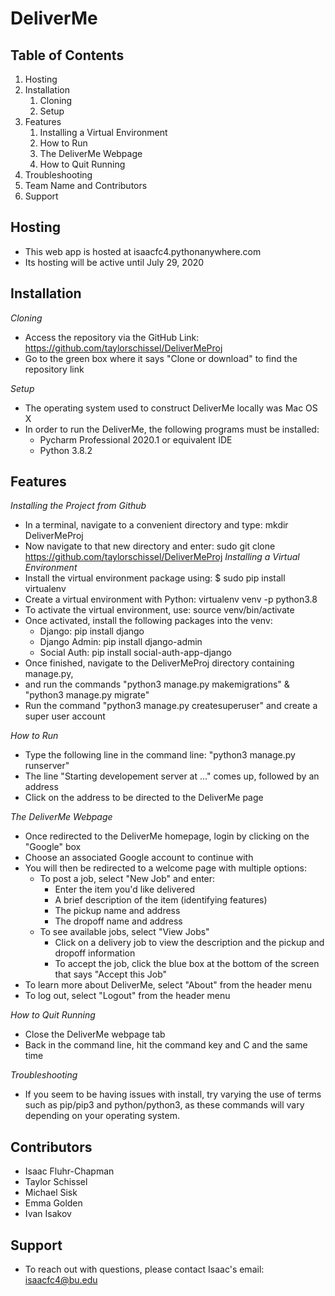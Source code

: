 # DeliverMe

## Table of Contents
1. Hosting
1. Installation
	1. Cloning
	1. Setup
1. Features
	1. Installing a Virtual Environment
	1. How to Run
	1. The DeliverMe Webpage
	1. How to Quit Running
1. Troubleshooting
1. Team Name and Contributors
1. Support

## Hosting
* This web app is hosted at isaacfc4.pythonanywhere.com
* Its hosting will be active until July 29, 2020
## Installation
*Cloning*
* Access the repository via the GitHub Link: https://github.com/taylorschissel/DeliverMeProj
* Go to the green box where it says "Clone or download" to find the repository link

*Setup*
* The operating system used to construct DeliverMe locally was Mac OS X
* In order to run the DeliverMe, the following programs must be installed:
	* Pycharm Professional 2020.1 or equivalent IDE
	* Python 3.8.2
  
## Features
*Installing the Project from Github*
* In a terminal, navigate to a convenient directory and type: mkdir DeliverMeProj
* Now navigate to that new directory and enter: sudo git clone https://github.com/taylorschissel/DeliverMeProj
*Installing a Virtual Environment*
* Install the virtual environment package using: $ sudo pip install virtualenv
* Create a virtual environment with Python: virtualenv venv -p python3.8
* To activate the virtual environment, use: source venv/bin/activate
* Once activated, install the following packages into the venv:
	* Django: pip install django
	* Django Admin: pip install django-admin
	* Social Auth: pip install social-auth-app-django
* Once finished, navigate to the DeliverMeProj directory containing manage.py,
* and run the commands "python3 manage.py makemigrations" & "python3 manage.py migrate"
* Run the command "python3 manage.py createsuperuser" and create a super user account

*How to Run*
* Type the following line in the command line: "python3 manage.py runserver"
* The line "Starting developement server at ..." comes up, followed by an address
* Click on the address to be directed to the DeliverMe page

*The DeliverMe Webpage*
* Once redirected to the DeliverMe homepage, login by clicking on the "Google" box
* Choose an associated Google account to continue with
* You will then be redirected to a welcome page with multiple options:
	* To post a job, select "New Job" and enter:
		* Enter the item you'd like delivered
		* A brief description of the item (identifying features)
		* The pickup name and address
		* The dropoff name and address
	* To see available jobs, select "View Jobs"
		* Click on a delivery job to view the description and the pickup and dropoff information
		* To accept the job, click the blue box at the bottom of the screen that says "Accept this Job"
* To learn more about DeliverMe, select "About" from the header menu
* To log out, select "Logout" from the header menu
    
*How to Quit Running*
* Close the DeliverMe webpage tab
* Back in the command line, hit the command key and C and the same time

*Troubleshooting*
* If you seem to be having issues with install, try varying the use of terms such as pip/pip3 and python/python3, as these commands will vary depending on your operating system.

## Contributors
* Isaac Fluhr-Chapman
* Taylor Schissel
* Michael Sisk
* Emma Golden
* Ivan Isakov

## Support
* To reach out with questions, please contact Isaac's email: isaacfc4@bu.edu
